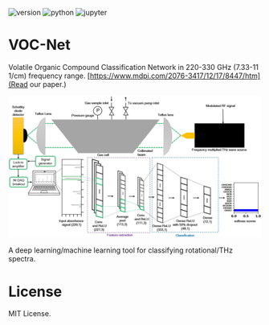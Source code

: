 ![version](https://img.shields.io/badge/Version-v1.0.0-blue.svg?style=plastic)
![python](https://img.shields.io/badge/Python-3776AB?style=for-the-badge&logo=python&logoColor=white)
![jupyter](https://img.shields.io/badge/Made%20with-Jupyter-orange?style=for-the-badge&logo=Jupyter)

# VOC-Net
Volatile Organic Compound Classification Network in 220-330 GHz (7.33-11 1/cm) frequency range.
[https://www.mdpi.com/2076-3417/12/17/8447/htm](Read our paper.)



<p align="center">
  <img width="750" src="imgs/VOC_Net Flowchart.JPG">
</p>

A deep learning/machine learning tool for classifying rotational/THz spectra.


# License

MIT License.
